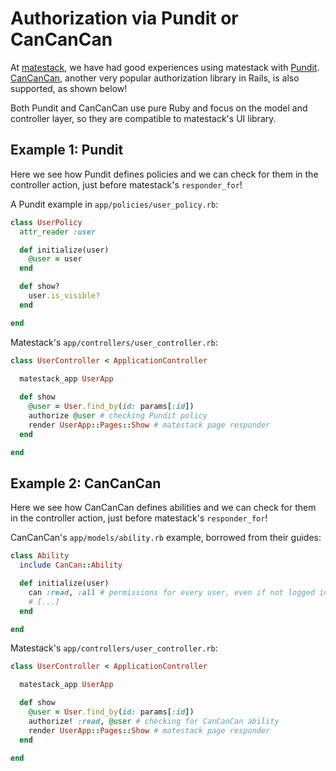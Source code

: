 # Authorization via Pundit or CanCanCan

At [matestack](https://matestack.io), we have had good experiences using matestack with [Pundit](https://github.com/varvet/pundit). [CanCanCan](https://github.com/CanCanCommunity/cancancan), another very popular authorization library in Rails, is also supported, as shown below!

Both Pundit and CanCanCan use pure Ruby and focus on the model and controller layer, so they are compatible to matestack's UI library.

## Example 1: Pundit

Here we see how Pundit defines policies and we can check for them in the controller action, just before matestack's `responder_for`!


A Pundit example in `app/policies/user_policy.rb`:
```ruby
class UserPolicy
  attr_reader :user

  def initialize(user)
    @user = user
  end

  def show?
    user.is_visible?
  end

end
```

Matestack's `app/controllers/user_controller.rb`:

```ruby
class UserController < ApplicationController

  matestack_app UserApp
  
  def show
    @user = User.find_by(id: params[:id])
    authorize @user # checking Pundit policy
    render UserApp::Pages::Show # matestack page responder
  end

end
```

## Example 2: CanCanCan

Here we see how CanCanCan defines abilities and we can check for them in the controller action, just before matestack's `responder_for`!


CanCanCan's `app/models/ability.rb` example, borrowed from their guides:
```ruby
class Ability
  include CanCan::Ability

  def initialize(user)
    can :read, :all # permissions for every user, even if not logged in    
    # [...]
  end

end
```

Matestack's `app/controllers/user_controller.rb`:

```ruby
class UserController < ApplicationController

  matestack_app UserApp

  def show
    @user = User.find_by(id: params[:id])
    authorize! :read, @user # checking for CanCanCan ability
    render UserApp::Pages::Show # matestack page responder
  end

end
```

